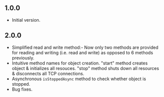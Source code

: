 ## 1.0.0
- Initial version.

## 2.0.0
- Simplified read and write method:- Now only two methods are provided for reading and writing (i.e. read and write) as opposed to 6 methods previously.
- Intuitive method names for object creation. "start" method creates object & initializes all resouces. "stop" method shuts down all resources & disconnects all TCP connections.
- Asynchronous ```isStoppedAsync``` method to check whether object is stopped.
- Bug fixes.
